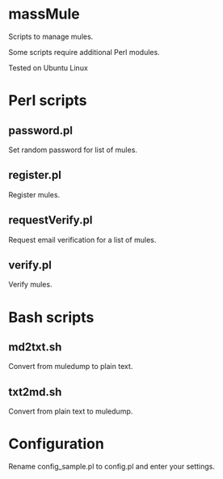 massMule
========

Scripts to manage mules.

Some scripts require additional Perl modules.

Tested on Ubuntu Linux


# Perl scripts #


password.pl
-----------
Set random password for list of mules.


register.pl
-----------
Register mules.


requestVerify.pl
-----------
Request email verification for a list of mules.


verify.pl
-----------
Verify mules.


# Bash scripts #

md2txt.sh
-----------
Convert from muledump to plain text.

txt2md.sh
-----------
Convert from plain text to muledump.



# Configuration #
Rename config_sample.pl to config.pl and enter your settings.

